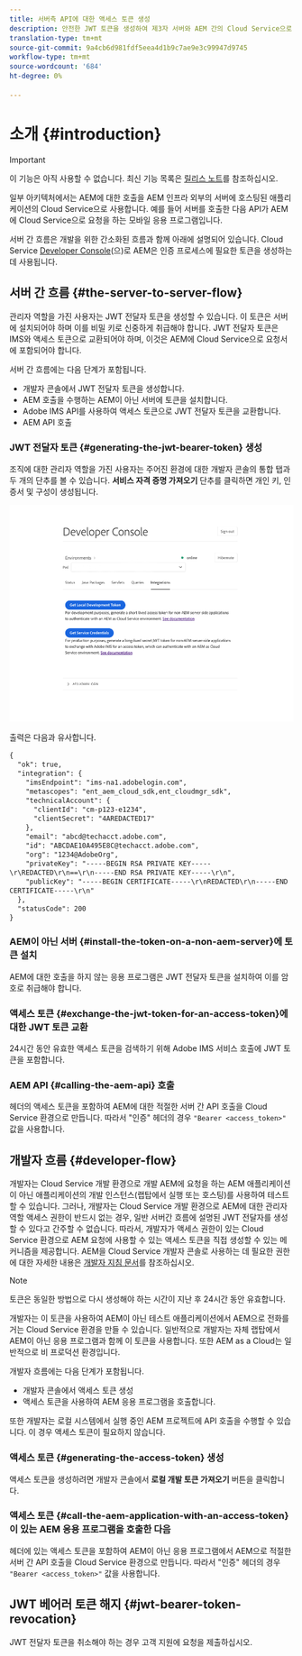 ```yaml
---
title: 서버측 API에 대한 액세스 토큰 생성
description: 안전한 JWT 토큰을 생성하여 제3자 서버와 AEM 간의 Cloud Service으로 원활한 커뮤니케이션을 제공하는 방법을 살펴볼 수 있습니다.
translation-type: tm+mt
source-git-commit: 9a4cb6d981fdf5eea4d1b9c7ae9e3c99947d9745
workflow-type: tm+mt
source-wordcount: '684'
ht-degree: 0%

---
```



# 소개 {#introduction}

>[!IMPORTANT]
>
>이 기능은 아직 사용할 수 없습니다. 최신 기능 목록은 [릴리스 노트](/help/release-notes/release-notes-cloud/release-notes-current.md)를 참조하십시오.

일부 아키텍처에서는 AEM에 대한 호출을 AEM 인프라 외부의 서버에 호스팅된 애플리케이션의 Cloud Service으로 사용합니다. 예를 들어 서버를 호출한 다음 API가 AEM에 Cloud Service으로 요청을 하는 모바일 응용 프로그램입니다.

서버 간 흐름은 개발을 위한 간소화된 흐름과 함께 아래에 설명되어 있습니다. Cloud Service [Developer Console](development-guidelines.md#crxde-lite-and-developer-console)(으)로 AEM은 인증 프로세스에 필요한 토큰을 생성하는 데 사용됩니다.

## 서버 간 흐름 {#the-server-to-server-flow}

관리자 역할을 가진 사용자는 JWT 전달자 토큰을 생성할 수 있습니다. 이 토큰은 서버에 설치되어야 하며 이를 비밀 키로 신중하게 취급해야 합니다. JWT 전달자 토큰은 IMS와 액세스 토큰으로 교환되어야 하며, 이것은 AEM에 Cloud Service으로 요청서에 포함되어야 합니다.

서버 간 흐름에는 다음 단계가 포함됩니다.

* 개발자 콘솔에서 JWT 전달자 토큰을 생성합니다.
* AEM 호출을 수행하는 AEM이 아닌 서버에 토큰을 설치합니다.
* Adobe IMS API를 사용하여 액세스 토큰으로 JWT 전달자 토큰을 교환합니다.
* AEM API 호출

### JWT 전달자 토큰 {#generating-the-jwt-bearer-token} 생성

조직에 대한 관리자 역할을 가진 사용자는 주어진 환경에 대한 개발자 콘솔의 통합 탭과 두 개의 단추를 볼 수 있습니다. **서비스 자격 증명 가져오기** 단추를 클릭하면 개인 키, 인증서 및 구성이 생성됩니다.

![JWT 생성](assets/JWTtoken3.png)

출력은 다음과 유사합니다.

```
{
  "ok": true,
  "integration": {
    "imsEndpoint": "ims-na1.adobelogin.com",
    "metascopes": "ent_aem_cloud_sdk,ent_cloudmgr_sdk",
    "technicalAccount": {
      "clientId": "cm-p123-e1234",
      "clientSecret": "4AREDACTED17"
    },
    "email": "abcd@techacct.adobe.com",
    "id": "ABCDAE10A495E8C@techacct.adobe.com",
    "org": "1234@AdobeOrg",
    "privateKey": "-----BEGIN RSA PRIVATE KEY-----\r\REDACTED\r\n==\r\n-----END RSA PRIVATE KEY-----\r\n",
    "publicKey": "-----BEGIN CERTIFICATE-----\r\nREDACTED\r\n-----END CERTIFICATE-----\r\n"
  },
  "statusCode": 200
}
```

### AEM이 아닌 서버 {#install-the-token-on-a-non-aem-server}에 토큰 설치

AEM에 대한 호출을 하지 않는 응용 프로그램은 JWT 전달자 토큰을 설치하여 이를 암호로 취급해야 합니다.

### 액세스 토큰 {#exchange-the-jwt-token-for-an-access-token}에 대한 JWT 토큰 교환

24시간 동안 유효한 액세스 토큰을 검색하기 위해 Adobe IMS 서비스 호출에 JWT 토큰을 포함합니다.

### AEM API {#calling-the-aem-api} 호출

헤더의 액세스 토큰을 포함하여 AEM에 대한 적절한 서버 간 API 호출을 Cloud Service 환경으로 만듭니다. 따라서 &quot;인증&quot; 헤더의 경우 `"Bearer <access_token>"` 값을 사용합니다.

<!-- ### Code Samples {#code-samples}

https://git.corp.adobe.com/boston/skyline-api-client-lib (internal note: URL will change to public git repo before we publish) contains client libraries written in node.js that will exchange the JSON outputted by the developer console for an access token. -->

## 개발자 흐름 {#developer-flow}

개발자는 Cloud Service 개발 환경으로 개발 AEM에 요청을 하는 AEM 애플리케이션이 아닌 애플리케이션의 개발 인스턴스(랩탑에서 실행 또는 호스팅)를 사용하여 테스트할 수 있습니다. 그러나, 개발자는 Cloud Service 개발 환경으로 AEM에 대한 관리자 역할 액세스 권한이 반드시 없는 경우, 일반 서버간 흐름에 설명된 JWT 전달자를 생성할 수 있다고 간주할 수 없습니다. 따라서, 개발자가 액세스 권한이 있는 Cloud Service 환경으로 AEM 요청에 사용할 수 있는 액세스 토큰을 직접 생성할 수 있는 메커니즘을 제공합니다. AEM을 Cloud Service 개발자 콘솔로 사용하는 데 필요한 권한에 대한 자세한 내용은 [개발자 지침 문서](/help/implementing/developing/introduction/development-guidelines.md)를 참조하십시오.

>[!NOTE]
>
>토큰은 동일한 방법으로 다시 생성해야 하는 시간이 지난 후 24시간 동안 유효합니다.

개발자는 이 토큰을 사용하여 AEM이 아닌 테스트 애플리케이션에서 AEM으로 전화를 거는 Cloud Service 환경을 만들 수 있습니다. 일반적으로 개발자는 자체 랩탑에서 AEM이 아닌 응용 프로그램과 함께 이 토큰을 사용합니다. 또한 AEM as a Cloud는 일반적으로 비 프로덕션 환경입니다.

개발자 흐름에는 다음 단계가 포함됩니다.

* 개발자 콘솔에서 액세스 토큰 생성
* 액세스 토큰을 사용하여 AEM 응용 프로그램을 호출합니다.

또한 개발자는 로컬 시스템에서 실행 중인 AEM 프로젝트에 API 호출을 수행할 수 있습니다. 이 경우 액세스 토큰이 필요하지 않습니다.

### 액세스 토큰 {#generating-the-access-token} 생성

액세스 토큰을 생성하려면 개발자 콘솔에서 **로컬 개발 토큰 가져오기** 버튼을 클릭합니다.

### 액세스 토큰 {#call-the-aem-application-with-an-access-token}이 있는 AEM 응용 프로그램을 호출한 다음

헤더에 있는 액세스 토큰을 포함하여 AEM이 아닌 응용 프로그램에서 AEM으로 적절한 서버 간 API 호출을 Cloud Service 환경으로 만듭니다. 따라서 &quot;인증&quot; 헤더의 경우 `"Bearer <access_token>"` 값을 사용합니다.

## JWT 베어러 토큰 해지 {#jwt-bearer-token-revocation}

JWT 전달자 토큰을 취소해야 하는 경우 고객 지원에 요청을 제출하십시오.
